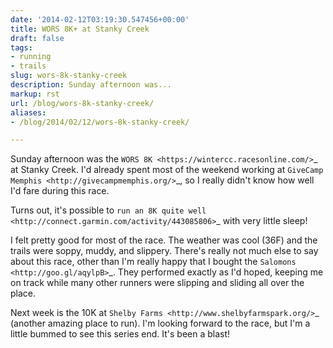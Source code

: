 ```yaml
---
date: '2014-02-12T03:19:30.547456+00:00'
title: WORS 8K+ at Stanky Creek
draft: false
tags:
- running
- trails
slug: wors-8k-stanky-creek
description: Sunday afternoon was...
markup: rst
url: /blog/wors-8k-stanky-creek/
aliases:
- /blog/2014/02/12/wors-8k-stanky-creek/

---
```


Sunday afternoon was the `WORS 8K <https://wintercc.racesonline.com/>`_ at
Stanky Creek. I'd already spent most of the weekend working at
`GiveCamp Memphis <http://givecampmemphis.org/>`_, so I really didn't know
how well I'd fare during this race.

Turns out, it's possible to
`run an 8K quite well <http://connect.garmin.com/activity/443085806>`_ with
very little sleep!

I felt pretty good for most of the race. The weather was cool (36F) and the
trails were soppy, muddy, and slippery. There's really not much else to say
about this race, other than I'm really happy that I bought the
`Salomons <http://goo.gl/aqylpB>`_. They performed exactly as I'd hoped, keeping
me on track while many other runners were slipping and sliding all over the
place.

Next week is the 10K at `Shelby Farms <http://www.shelbyfarmspark.org/>`_
(another amazing place to run). I'm looking forward to the race, but I'm a
little bummed to see this series end. It's been a blast!